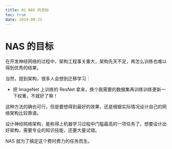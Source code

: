 ```yaml
---
title: 01 NAS 的目标
toc: true
date: 2019-08-31
---
```

# NAS 的目标

在开发神经网络的过程中，架构工程事关重大，架构先天不足，再怎么训练也难以得到优秀的结果。

当然，提到架构，很多人会想到迁移学习：

- 把 ImageNet 上训练的 ResNet 拿来，换个我需要的数据集再训练训练更新一下权重，不就好了嘛！

这种方法的确也可行，但是要想得到最好的效果，还是根据实际情况设计自己的网络架构比较靠谱。

设计神经网络架构，能称得上机器学习过程中门槛最高的一项任务了。想要设计出好架构，需要专业的知识技能，还要大量试错。

NAS 就为了搞定这个费时费力的任务而生。
